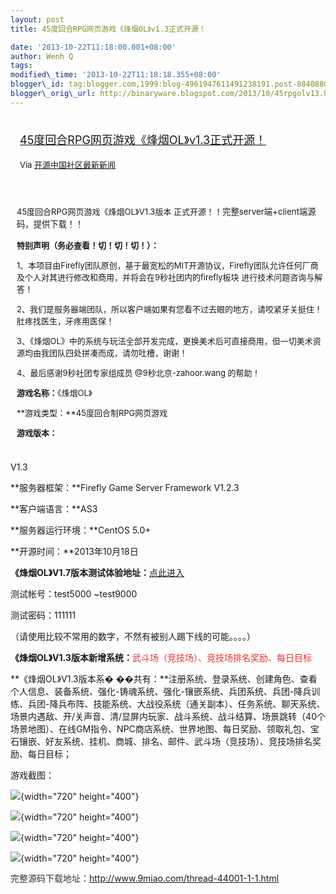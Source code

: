 ```yaml
--- 
layout: post 
title: 45度回合RPG网页游戏《烽烟OL》v1.3正式开源！

date: '2013-10-22T11:18:00.001+08:00' 
author: Wenh Q
tags:
modified\_time: '2013-10-22T11:18:18.355+08:00' 
blogger\_id: tag:blogger.com,1999:blog-4961947611491238191.post-8840880870323965778
blogger\_orig\_url: http://binaryware.blogspot.com/2013/10/45rpgolv13.html
---
```

<div style="margin: 10px; padding: 5px;">

<div style="font-size: 18px;">

[45度回合RPG网页游戏《烽烟OL》v1.3正式开源！](http://www.oschina.net/news/45227/firefly-fengyan-ol-1-3)

</div>

<div style="font-size: 13px;">

Via [开源中国社区最新新闻](http://www.oschina.net/?from=rss)

</div>

</div>

<div style="font-size: 13px; padding: 15px 0 10px 10px;">

45度回合RPG网页游戏《烽烟OL》V1.3版本 正式开源！！<span
style="font-size: 10pt; line-height: 1.5;">完整server端+client端源码，提供下载！！</span>

**特别声明（务必查看！切！切！切！）：**

1、本项目由Firefly团队原创，基于最宽松的MIT开源协议，Firefly团队允许任何厂商及个人对其进行修改和商用，并将会在9秒社团内的firefly板块
进行技术问题咨询与解答！

2、我们是服务器端团队，所以客户端如果有您看不过去眼的地方，请咬紧牙关挺住！肚疼找医生，牙疼用医保！

3、《烽烟OL》中的系统与玩法全部开发完成，更换美术后可直接商用，但一切美术资源均由我团队四处拼凑而成，请勿吐槽，谢谢！

4、最后感谢9秒社团专家组成员 @9秒北京-zahoor.wang 的帮助！



**游戏名称：**《烽烟OL》

**游戏类型：**45度回合制RPG网页游戏

**游戏版本：**

</div>

V1.3

**服务器框架：**Firefly Game Server Framework V1.2.3

**客户端语言：**AS3

**服务器运行环境：**CentOS 5.0+

**开源时间：**2013年10月18日

**《烽烟OL》V1.7版本测试体验地址：**[点此进入](http://123.183.220.232:9090/game/WebClient.html)



测试帐号：test5000
~test9000

测试密码：111111

（请使用比较不常用的数字，不然有被别人踢下线的可能。。。。）



**《烽烟OL》V1.3版本新增系统：**<span
style="color: #e53333;">武斗场（竞技场）、竞技场排名奖励、每日目标</span>

**《烽烟OL》V1.3版本系�
��共有：**注册系统、登录系统、创建角色、查看个人信息、装备系统、强化-铸魂系统、强化-镶嵌系统、兵团系统、兵团-降兵训练、兵团-降兵布阵、技能系统、大战役系统（通关副本）、任务系统、聊天系统、场景内遇敌、开/关声音、清/显屏内玩家、战斗系统、战斗结算、场景跳转（40个场景地图）、在线GM指令、NPC商店系统、世界地图、每日奖励、领取礼包、宝石镶嵌、好友系统、挂机、商城、排名、邮件、武斗场（竞技场）、竞技场排名奖励、每日目标；



游戏截图：



![](http://down.9miao.com/attachment/forum/201309/10/113410nqzat3vvjhjpqhq7.jpg){width="720"
height="400"}



![](http://down.9miao.com/attachment/forum/201309/10/105152uxm6mu61ad8p6t6z.jpg){width="720"
height="400"}



![](http://down.9miao.com/attachment/forum/201309/10/113414yclcfzexfl77pdpq.jpg){width="720"
height="400"}



![](http://down.9miao.com/attachment/forum/201309/10/113419p87b0te4x88ngxdt.jpg){width="720"
height="400"}



<span
style="background-color: white; color: #333333; font-family: Tahoma, Helvetica, SimSun, sans-serif; font-size: 14px; line-height: 21px;">完整源码下载地址：</span><http://www.9miao.com/thread-44001-1-1.html>
